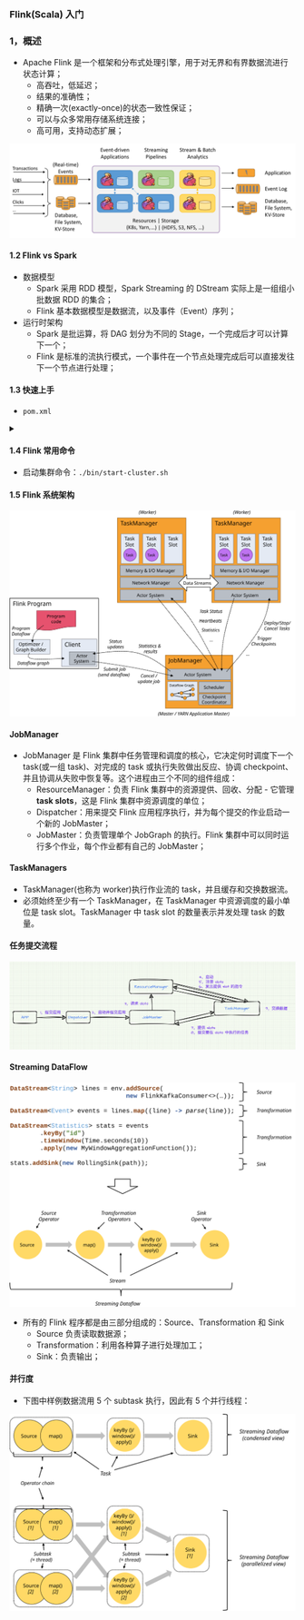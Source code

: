 ### Flink(Scala) 入门

### 1，概述
- Apache Flink 是一个框架和分布式处理引擎，用于对无界和有界数据流进行状态计算；
  - 高吞吐，低延迟；
  - 结果的准确性；
  - 精确一次(exactly-once)的状态一致性保证；
  - 可以与众多常用存储系统连接；
  - 高可用，支持动态扩展；

![Flink architecture](../images/04flink/flink_graphic.png)

#### 1.2 Flink vs Spark
- 数据模型
  - Spark 采用 RDD 模型，Spark Streaming 的 DStream 实际上是一组组小批数据 RDD 的集合；
  - Flink 基本数据模型是数据流，以及事件（Event）序列；
- 运行时架构
  - Spark 是批运算，将 DAG 划分为不同的 Stage，一个完成后才可以计算下一个；
  - Flink 是标准的流执行模式，一个事件在一个节点处理完成后可以直接发往下一个节点进行处理；

#### 1.3 快速上手
- `pom.xml`

<details>
<summary></summary>

```xml
<!-- Flink 相关依赖 -->
<dependencies>
	<dependency>
		<groupId>org.apache.flink</groupId>
		<artifactId>flink-scala_2.12</artifactId>
		<version>1.13.0</version>
	</dependency>
	<dependency>
		<groupId>org.apache.flink</groupId>
		<artifactId>flink-streaming-scala_2.12</artifactId>
		<version>1.13.0</version>
	</dependency>
	<dependency>
		<groupId>org.apache.flink</groupId>
		<artifactId>flink-clients_2.12</artifactId>
		<version>1.13.0</version>
	</dependency>
</dependencies>

<build>
    <plugins>
	  <!-- 打包配置 -->
      <plugin>
        <groupId>org.apache.maven.plugins</groupId>
        <artifactId>maven-assembly-plugin</artifactId>
        <version>3.3.0</version>
        <configuration>
          <descriptorRefs>
            <descriptorRef>jar-with-dependencies</descriptorRef>
          </descriptorRefs>
        </configuration>
        <executions>
          <execution>
            <id>make-assembly</id>
            <phase>package</phase>
            <goals>
              <goal>single</goal>
            </goals>
          </execution>
        </executions>
      </plugin>
    </plugins>
  </build>
```

- DataSet API 进行处理

```java
def main(args: Array[String]): Unit = {
	// 1, 创建一个执行环境
	val env = ExecutionEnvironment.getExecutionEnvironment

	// 2, 读取文本数据
	val lineDataSet = env.readTextFile("src/main/resources/input/demo.txt")

	// 3, 对数据集进行转换处理
	val wordAndOne = lineDataSet.flatMap(_.split(" ")).map(word => (word, 1))

	// 4, 按照单词进行分组
	val wordGroup = wordAndOne.groupBy(0)

	// 5, 对分组数据进行 sum 聚合统计
	val result = wordGroup.sum(1)

	result.print()
}
```

- DataStream API 有界流处理

```java
def main(args: Array[String]): Unit = {
	// 1，创建一个流式执行环境
	val env = StreamExecutionEnvironment.getExecutionEnvironment

	// 2，读取文本文件数据
	// val lineDataStream = env.readTextFile("src/main/resources/input/demo.txt")
	// 也可以读取 socket 流数据
	//  nc -lk 8888 启动服务器
	val lineDataStream = env.socketTextStream("127.0.0.1", 8888)

	// 3, 对数据集进行转换处理
	val wordAndOne = lineDataStream.flatMap(_.split(" ")).map(data=>(data, 1))

	// 4, 按照单词进行分组
	val wordGroup = wordAndOne.keyBy(data => data._1)

	// 5, 对分组数据进行 sum 聚合统计
	val result = wordGroup.sum(1)

	result.print()

	// 6, 执行任务
	env.execute()
}
```
</details>

#### 1.4 Flink 常用命令
- 启动集群命令：`./bin/start-cluster.sh`

#### 1.5 Flink 系统架构

![Flink process](../images/04flink/flink_process.svg)

#### JobManager
- JobManager 是 Flink 集群中任务管理和调度的核心，它决定何时调度下一个 task(或一组 task)、对完成的 task 或执行失败做出反应、协调 checkpoint、并且协调从失败中恢复等。这个进程由三个不同的组件组成：
  - ResourceManager：负责 Flink 集群中的资源提供、回收、分配 - 它管理 **task slots**，这是 Flink 集群中资源调度的单位；
  - Dispatcher：用来提交 Flink 应用程序执行，并为每个提交的作业启动一个新的 JobMaster；
  - JobMaster：负责管理单个 JobGraph 的执行。Flink 集群中可以同时运行多个作业，每个作业都有自己的 JobMaster；

#### TaskManagers
  - TaskManager(也称为 worker)执行作业流的 task，并且缓存和交换数据流。
  - 必须始终至少有一个 TaskManager，在 TaskManager 中资源调度的最小单位是 task slot。TaskManager 中 task slot 的数量表示并发处理 task 的数量。

#### 任务提交流程

![Flink 任务提交流程](../images/04flink/flink_任务提交流程.png)

#### Streaming DataFlow

![Flink DataFlow](../images/04flink/flink_data_flow.svg)

- 所有的 Flink 程序都是由三部分组成的：Source、Transformation 和 Sink
  - Source 负责读取数据源；
  - Transformation：利用各种算子进行处理加工；
  - Sink：负责输出；

#### 并行度
- 下图中样例数据流用 5 个 subtask 执行，因此有 5 个并行线程：

![Flink Parallelism](../images/04flink/flink_parallelism.svg)
